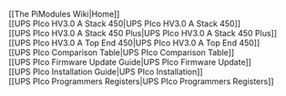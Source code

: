 [[The PiModules Wiki|Home]]  
[[UPS PIco HV3.0 A Stack 450|UPS PIco HV3.0 A Stack 450]]  
[[UPS PIco HV3.0 A Stack 450 Plus|UPS PIco HV3.0 A Stack 450 Plus]]  
[[UPS PIco HV3.0 A Top End 450|UPS PIco HV3.0 A Top End 450]]  
[[UPS PIco Comparison Table|UPS PIco Comparison Table]]  
[[UPS PIco Firmware Update Guide|UPS PIco Firmware Update]]  
[[UPS PIco Installation Guide|UPS PIco Installation]]  
[[UPS PIco Programmers Registers|UPS PIco Programmers Registers]]  

